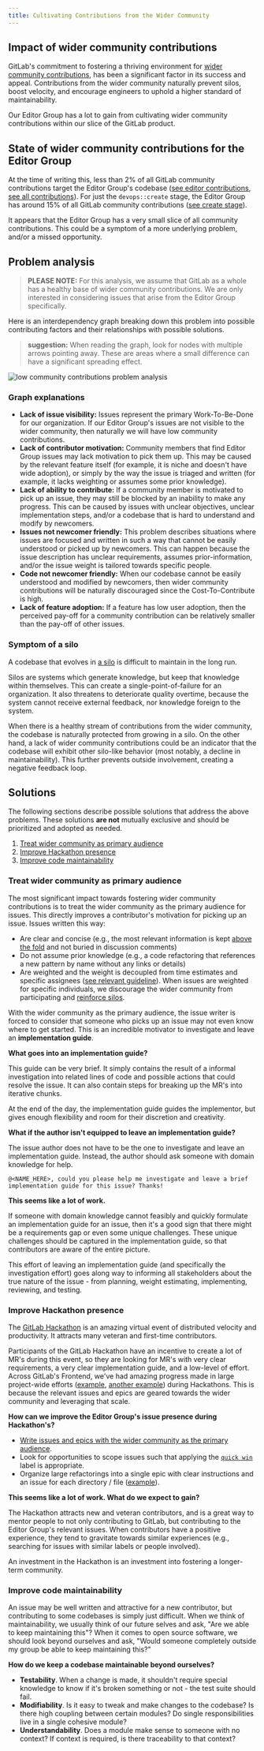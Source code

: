 ```yaml
---
title: Cultivating Contributions from the Wider Community
---
```


## Impact of wider community contributions

GitLab's commitment to fostering a thriving environment for [wider community contributions](https://about.gitlab.com/community/contribute/), has been a significant factor in its success and appeal. Contributions from the wider community naturally prevent silos, boost velocity, and encourage engineers to uphold a higher standard of maintainability.

Our Editor Group has a lot to gain from cultivating wider community contributions within our slice of the GitLab product.

## State of wider community contributions for the Editor Group

At the time of writing this, less than 2% of all GitLab community contributions target the Editor Group's codebase
([see editor contributions](https://gitlab.com/gitlab-org/gitlab/-/merge_requests?label_name%5B%5D=Community+contribution&label_name%5B%5D=group%3A%3Aeditor&scope=all&state=merged), [see all contributions](https://gitlab.com/gitlab-org/gitlab/-/merge_requests?scope=all&utf8=%E2%9C%93&state=merged&label_name[]=Community%20contribution)).
For just the `devops::create` stage, the Editor Group has around 15% of all GitLab community contributions ([see create stage](https://gitlab.com/gitlab-org/gitlab/-/merge_requests?scope=all&utf8=%E2%9C%93&state=merged&label_name[]=Community%20contribution&label_name[]=devops%3A%3Acreate)).

It appears that the Editor Group has a very small slice of all community contributions. This could be a symptom of a more underlying problem, and/or a missed opportunity.

## Problem analysis

> **PLEASE NOTE:** For this analysis, we assume that GitLab as a whole has a healthy base of wider community contributions. We are only interested in considering issues that arise from the Editor Group specifically.

Here is an interdependency graph breaking down this problem into possible contributing factors and their relationships with possible solutions.

> **suggestion:** When reading the graph, look for nodes with multiple arrows pointing away. These are areas where a small difference can have a significant spreading effect.

![low community contributions problem analysis](../images/low_community_contributions_analysis.png)

### Graph explanations

- **Lack of issue visibility:** Issues represent the primary Work-To-Be-Done for our organization. If our Editor Group's issues are not visible to the wider community, then naturally we will have low community contributions.
- **Lack of contributor motivation:** Community members that find Editor Group issues may lack motivation to pick them up. This may be caused by the relevant feature itself (for example, it is niche and doesn't have wide adoption), or simply by the way the issue is triaged and written (for example, it lacks weighting or assumes some prior knowledge).
- **Lack of ability to contribute:** If a community member is motivated to pick up an issue, they may still be blocked by an inability to make any progress. This can be caused by issues with unclear objectives, unclear implementation steps, and/or a codebase that is hard to understand and modify by newcomers.
- **Issues not newcomer friendly:** This problem describes situations where issues are focused and written in such a way that cannot be easily understood or picked up by newcomers. This can happen because the issue description has unclear requirements, assumes prior-information, and/or the issue weight is tailored towards specific people.
- **Code not newcomer friendly:** When our codebase cannot be easily understood and modified by newcomers, then wider community contributions will be naturally discouraged since the Cost-To-Contribute is high.
- **Lack of feature adoption:** If a feature has low user adoption, then the perceived pay-off for a community contribution can be relatively smaller than the pay-off of other issues.

### Symptom of a silo

A codebase that evolves in [a silo](https://en.wikipedia.org/wiki/Information_silo) is difficult to maintain in the long run.

Silos are systems which generate knowledge, but keep that knowledge within themselves. This can create a single-point-of-failure for an organization. It also threatens to deteriorate quality overtime, because the system cannot receive external feedback, nor knowledge foreign to the system.

When there is a healthy stream of contributions from the wider community, the codebase is naturally protected from growing in a silo. On the other hand, a lack of wider community contributions could be an indicator that the codebase will exhibit other silo-like behavior (most notably, a decline in maintainability). This further prevents outside involvement, creating a negative feedback loop.

## Solutions

The following sections describe possible solutions that address the above problems. These solutions **are not** mutually exclusive and should be prioritized and adopted as needed.

1. [Treat wider community as primary audience](#treat-wider-community-as-primary-audience)
2. [Improve Hackathon presence](#improve-hackathon-presence)
3. [Improve code maintainability](#improve-code-maintainability)

### Treat wider community as primary audience

The most significant impact towards fostering wider community contributions is to treat the wider community as the primary audience for issues. This directly improves a contributor's motivation for picking up an issue. Issues written this way:

- Are clear and concise (e.g., the most relevant information is kept [above the fold](https://en.wikipedia.org/wiki/Above_the_fold) and not buried in discussion comments)
- Do not assume prior knowledge (e.g., a code refactoring that references a new pattern by name without any links or details)
- Are weighted and the weight is decoupled from time estimates and specific assignees ([see relevant guideline](https://docs.gitlab.com/ee/development/contributing/issue_workflow.html#issue-weight)). When issues are weighted for specific individuals, we discourage the wider community from participating and [reinforce silos](#symptom-of-a-silo).

With the wider community as the primary audience, the issue writer is forced to consider that someone who picks up an issue may not even know where to get started. This is an incredible motivator to investigate and leave an **implementation guide**.

**What goes into an implementation guide?**

This guide can be very brief. It simply contains the result of a informal investigation into related lines of code and possible actions that could resolve the issue. It can also contain steps for breaking up the MR's into iterative chunks.

At the end of the day, the implementation guide guides the implementor, but gives enough flexibility and room for their discretion and creativity.

**What if the author isn't equipped to leave an implementation guide?**

The issue author does not have to be the one to investigate and leave an implementation guide. Instead, the author should ask someone with domain knowledge for help.

```text
@<NAME_HERE>, could you please help me investigate and leave a brief implementation guide for this issue? Thanks!
```

**This seems like a lot of work.**

If someone with domain knowledge cannot feasibly and quickly formulate an implementation guide for an issue, then it's a good sign that there might be a requirements gap or even some unique challenges. These unique challenges should be captured in the implementation guide, so that contributors are aware of the entire picture.

This effort of leaving an implementation guide (and specifically the investigation effort) goes along way to informing all stakeholders about the true nature of the issue - from planning, weight estimating, implementing, reviewing, and testing.

### Improve Hackathon presence

The [GitLab Hackathon](https://about.gitlab.com/community/hackathon/) is an amazing virtual event of distributed velocity and productivity. It attracts many veteran and first-time contributors.

Participants of the GitLab Hackathon have an incentive to create a lot of MR's during this event, so they are looking for MR's with very clear requirements, a very clear implementation guide, and a low-level of effort. Across GitLab's Frontend, we've had amazing progress made in large project-wide efforts ([example](https://gitlab.com/groups/gitlab-org/-/epics/2412), [another example](https://gitlab.com/groups/gitlab-org/-/epics/956)) during Hackathons. This is because the relevant issues and epics are geared towards the wider community and leveraging that scale.

**How can we improve the Editor Group's issue presence during Hackathon's?**

- [Write issues and epics with the wider community as the primary audience](#treat-wider-community-as-primary-audience).
- Look for opportunities to scope issues such that applying the [`quick win`](https://gitlab.com/groups/gitlab-org/-/issues/?sort=created_date&state=opened&label_name%5B%5D=quick%20win&first_page_size=50) label is appropriate.
- Organize large refactorings into a single epic with clear instructions and an issue for each directory / file ([example](https://gitlab.com/groups/gitlab-org/-/epics/895)).

**This seems like a lot of work. What do we expect to gain?**

The Hackathon attracts new and veteran contributors, and is a great way to mentor people to not only contributing to GitLab, but contributing to the Editor Group's relevant issues. When contributors have a positive experience, they tend to gravitate towards similar experiences (e.g., searching for issues with similar labels or people involved).

An investment in the Hackathon is an investment into fostering a longer-term community.

### Improve code maintainability

An issue may be well written and attractive for a new contributor, but contributing to some codebases is simply just difficult. When we think of maintainability, we usually think of our future selves and ask, "Are we able to keep maintaining this"? When it comes to open source software, we should look beyond ourselves and ask, "Would someone completely outside my group be able to keep maintaining this?"

**How do we keep a codebase maintainable beyond ourselves?**

- **Testability**. When a change is made, it shouldn't require special knowledge to know if it's broken something or not - the test suite should fail.
- **Modifiability**. Is it easy to tweak and make changes to the codebase? Is there high coupling between certain modules? Do single responsibilities live in a single cohesive module?
- **Understandability**. Does a module make sense to someone with no context? If context is required, is there traceability to that context?
